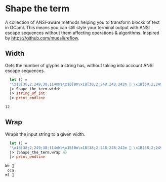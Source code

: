 # Shape the term

A collection of ANSI-aware methods helping you to transform blocks of text in OCaml. This means you can still style your terminal output with ANSI escape sequences without them affecting operations & algorithms. Inspired by https://github.com/muesli/reflow.

## Width

Gets the number of glyphs a string has, without taking into account ANSI escape sequences.

```ocaml
  let () = 
  "\x1B[38;2;249;38;114mWe\x1B[0m\x1B[38;2;248;248;242m 🧡 \x1B[38;2;249;38;114mocaml\x1B[0m\x1B[38;2;248;248;242m 🐫"
  |> Shape_the_term.width
  |> string_of_int
  |> print_endline
```

```sh
12 
```

## Wrap

Wraps the input string to a given width.

```ocaml
  let () = 
  "\x1B[38;2;249;38;114mWe\x1B[0m\x1B[38;2;248;248;242m 🧡 \x1B[38;2;249;38;114mocaml\x1B[0m\x1B[38;2;248;248;242m 🐫"
  |> (Shape_the_term.wrap 4)
  |> print_endline
```

```sh
We 🧡
 oca
ml 🐫 
```